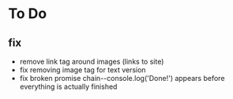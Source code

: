 # To Do
## fix
- remove link tag around images (links to site)
- fix removing image tag for text version
- fix broken promise chain--console.log('Done!') appears before everything is actually finished
